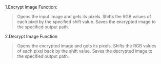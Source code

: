 1.Encrypt Image Function:
>Opens the input image and gets its pixels.
>Shifts the RGB values of each pixel by the specified shift value.
>Saves the encrypted image to the specified output path.

2.Decrypt Image Function:
>Opens the encrypted image and gets its pixels.
>Shifts the RGB values of each pixel back by the shift value.
>Saves the decrypted image to the specified output path.
